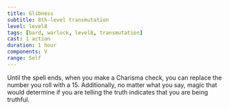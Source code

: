```yaml
---
title: Glibness
subtitle: 8th-level transmutation
level: level8
tags: [bard, warlock, level8, transmutation]
cast: 1 action
duration: 1 hour
components: V
range: Self
---
```

Until the spell ends, when you make a Charisma check, you can replace the number you roll with a 15. Additionally, no matter what you say, magic that would determine if you are telling the truth indicates that you are being truthful.